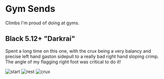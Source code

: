 # Gym Sends

Climbs I'm proud of doing at gyms.

## Black 5.12+ "Darkrai"

Spent a long time on this one, with the crux being a very balancy and precise
left hand gaston sidepull to a really bad right hand sloping crimp.
The angle of my flagging right foot was critical to do it!

![start](/docs/climbing/darkrai-start.jpg)
![rest](/docs/climbing/darkrai-rest.jpg)
![crux](/docs/climbing/darkrai-crux.jpg)
